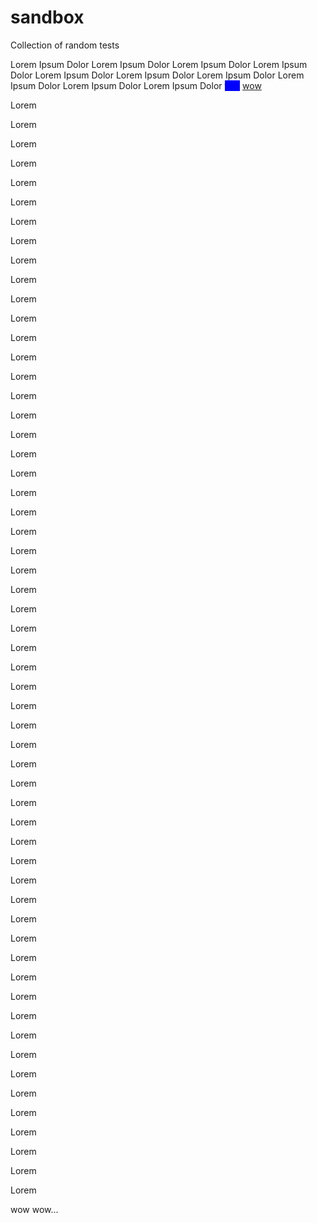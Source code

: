 # sandbox
Collection of random tests

Lorem Ipsum Dolor Lorem Ipsum Dolor Lorem Ipsum Dolor Lorem Ipsum Dolor Lorem Ipsum Dolor Lorem Ipsum Dolor Lorem Ipsum Dolor Lorem Ipsum Dolor Lorem Ipsum Dolor Lorem Ipsum Dolor
<span style="background-color: blue; color: blue">test</span>
[wow](#wow)

Lorem

Lorem

Lorem

Lorem

Lorem

Lorem

Lorem

Lorem

Lorem

Lorem

Lorem

Lorem

Lorem

Lorem

Lorem

Lorem

Lorem

Lorem

Lorem

Lorem

Lorem

Lorem

Lorem

Lorem

Lorem

Lorem

Lorem

Lorem

Lorem

Lorem

Lorem

Lorem

Lorem

Lorem

Lorem

Lorem

Lorem

Lorem

Lorem

Lorem

Lorem

Lorem

Lorem

Lorem

Lorem

Lorem

Lorem

Lorem

Lorem

Lorem

Lorem

Lorem

Lorem

Lorem

Lorem

Lorem

Lorem

<a name="wow">wow</a>
wow...